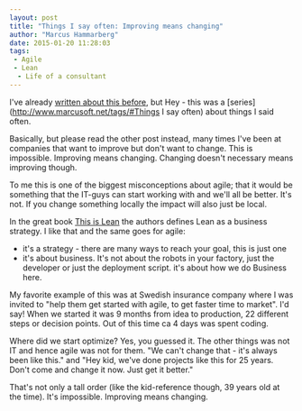 ```yaml
---
layout: post
title: "Things I say often: Improving means changing"
author: "Marcus Hammarberg"
date: 2015-01-20 11:28:03
tags:
 - Agile
 - Lean
  - Life of a consultant
---
```


I've already [written about this before](http://www.marcusoft.net/2013/10/YesITalkAboutChange.html), but Hey - this was a [series](http://www.marcusoft.net/tags/#Things I say often) about things I said often.

Basically, but please read the other post instead, many times I've been at companies that want to improve but don't want to change. This is impossible. Improving means changing. Changing doesn't necessary means improving though.

To me this is one of the biggest misconceptions about agile; that it would be something that the IT-guys can start working with and we'll all be better. It's not. If you change something locally the impact will also just be local.

In the great book [This is Lean](http://www.thisislean.com) the authors defines Lean as a business strategy. I like that and the same goes for agile:

- it's a strategy - there are many ways to reach your goal, this is just one
- it's about business. It's not about the robots in your factory, just the developer or just the deployment script. it's about how we do Business here.

My favorite example of this was at Swedish insurance company where I was invited to "help them get started with agile, to get faster time to market". I'd say! When we started it was 9 months from idea to production, 22 different steps or decision points.
Out of this time ca 4 days was spent coding.

Where did we start optimize? Yes, you guessed it. The other things was not IT and hence agile was not for them. "We can't change that - it's always been like this." and "Hey kid, we've done projects like this for 25 years. Don't come and change it now. Just get it better."

That's not only a tall order (like the kid-reference though, 39 years old at the time). It's impossible. Improving means changing.